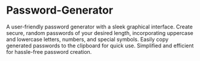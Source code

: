 # Password-Generator
A user-friendly password generator with a sleek graphical interface. Create secure, random passwords of your desired length, incorporating uppercase and lowercase letters, numbers, and special symbols. Easily copy generated passwords to the clipboard for quick use. Simplified and efficient for hassle-free password creation.
